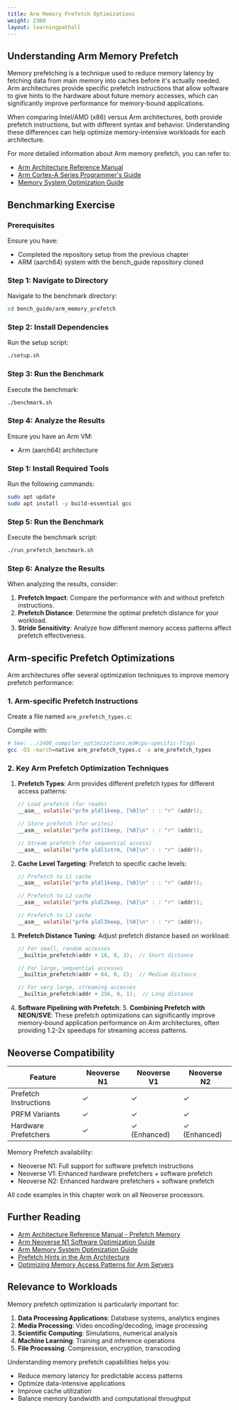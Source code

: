 ```yaml
---
title: Arm Memory Prefetch Optimizations
weight: 2360
layout: learningpathall
---
```


## Understanding Arm Memory Prefetch

Memory prefetching is a technique used to reduce memory latency by fetching data from main memory into caches before it's actually needed. Arm architectures provide specific prefetch instructions that allow software to give hints to the hardware about future memory accesses, which can significantly improve performance for memory-bound applications.

When comparing Intel/AMD (x86) versus Arm architectures, both provide prefetch instructions, but with different syntax and behavior. Understanding these differences can help optimize memory-intensive workloads for each architecture.

For more detailed information about Arm memory prefetch, you can refer to:
- [Arm Architecture Reference Manual](https://developer.arm.com/documentation/ddi0487/latest)
- [Arm Cortex-A Series Programmer's Guide](https://developer.arm.com/documentation/den0024/latest/)
- [Memory System Optimization Guide](https://developer.arm.com/documentation/102529/latest/)

## Benchmarking Exercise

### Prerequisites

Ensure you have:
- Completed the repository setup from the previous chapter
- ARM (aarch64) system with the bench_guide repository cloned

### Step 1: Navigate to Directory

Navigate to the benchmark directory:

```bash
cd bench_guide/arm_memory_prefetch
```

### Step 2: Install Dependencies

Run the setup script:

```bash
./setup.sh
```

### Step 3: Run the Benchmark

Execute the benchmark:

```bash
./benchmark.sh
```

### Step 4: Analyze the Results

Ensure you have an Arm VM:
- Arm (aarch64) architecture

### Step 1: Install Required Tools

Run the following commands:

```bash
sudo apt update
sudo apt install -y build-essential gcc
```

### Step 5: Run the Benchmark

Execute the benchmark script:

```bash
./run_prefetch_benchmark.sh
```

### Step 6: Analyze the Results

When analyzing the results, consider:

1. **Prefetch Impact**: Compare the performance with and without prefetch instructions.
2. **Prefetch Distance**: Determine the optimal prefetch distance for your workload.
3. **Stride Sensitivity**: Analyze how different memory access patterns affect prefetch effectiveness.

## Arm-specific Prefetch Optimizations

Arm architectures offer several optimization techniques to improve memory prefetch performance:

### 1. Arm-specific Prefetch Instructions

Create a file named `arm_prefetch_types.c`:

Compile with:

```bash
# See: ../2400_compiler_optimizations.md#cpu-specific-flags
gcc -O3 -march=native arm_prefetch_types.c -o arm_prefetch_types
```

### 2. Key Arm Prefetch Optimization Techniques

1. **Prefetch Types**: Arm provides different prefetch types for different access patterns:
   ```c
   // Load prefetch (for reads)
   __asm__ volatile("prfm pldl1keep, [%0]\n" : : "r" (addr));
   
   // Store prefetch (for writes)
   __asm__ volatile("prfm pstl1keep, [%0]\n" : : "r" (addr));
   
   // Stream prefetch (for sequential access)
   __asm__ volatile("prfm pldl1strm, [%0]\n" : : "r" (addr));
   ```

2. **Cache Level Targeting**: Prefetch to specific cache levels:
   ```c
   // Prefetch to L1 cache
   __asm__ volatile("prfm pldl1keep, [%0]\n" : : "r" (addr));
   
   // Prefetch to L2 cache
   __asm__ volatile("prfm pldl2keep, [%0]\n" : : "r" (addr));
   
   // Prefetch to L3 cache
   __asm__ volatile("prfm pldl3keep, [%0]\n" : : "r" (addr));
   ```

3. **Prefetch Distance Tuning**: Adjust prefetch distance based on workload:
   ```c
   // For small, random accesses
   __builtin_prefetch(addr + 16, 0, 3);  // Short distance
   
   // For large, sequential accesses
   __builtin_prefetch(addr + 64, 0, 2);  // Medium distance
   
   // For very large, streaming accesses
   __builtin_prefetch(addr + 256, 0, 1);  // Long distance
   ```

4. **Software Pipelining with Prefetch**:
   5. **Combining Prefetch with NEON/SVE**:
   These prefetch optimizations can significantly improve memory-bound application performance on Arm architectures, often providing 1.2-2x speedups for streaming access patterns.

## Neoverse Compatibility

| Feature | Neoverse N1 | Neoverse V1 | Neoverse N2 |
|---------|-------------|-------------|-------------|
| Prefetch Instructions | ✓ | ✓ | ✓ |
| PRFM Variants | ✓ | ✓ | ✓ |
| Hardware Prefetchers | ✓ | ✓ (Enhanced) | ✓ (Enhanced) |

Memory Prefetch availability:
- Neoverse N1: Full support for software prefetch instructions
- Neoverse V1: Enhanced hardware prefetchers + software prefetch
- Neoverse N2: Enhanced hardware prefetchers + software prefetch

All code examples in this chapter work on all Neoverse processors.

## Further Reading

- [Arm Architecture Reference Manual - Prefetch Memory](https://developer.arm.com/documentation/ddi0487/latest/)
- [Arm Neoverse N1 Software Optimization Guide](https://developer.arm.com/documentation/pjdoc466751330-9685/latest/)
- [Arm Memory System Optimization Guide](https://developer.arm.com/documentation/102529/latest/)
- [Prefetch Hints in the Arm Architecture](https://community.arm.com/arm-community-blogs/b/architectures-and-processors-blog/posts/prefetch-hints-in-the-arm-architecture)
- [Optimizing Memory Access Patterns for Arm Servers](https://www.arm.com/blogs/blueprint/memory-access-arm-servers)

## Relevance to Workloads

Memory prefetch optimization is particularly important for:

1. **Data Processing Applications**: Database systems, analytics engines
2. **Media Processing**: Video encoding/decoding, image processing
3. **Scientific Computing**: Simulations, numerical analysis
4. **Machine Learning**: Training and inference operations
5. **File Processing**: Compression, encryption, transcoding

Understanding memory prefetch capabilities helps you:
- Reduce memory latency for predictable access patterns
- Optimize data-intensive applications
- Improve cache utilization
- Balance memory bandwidth and computational throughput